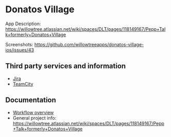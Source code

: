 # Donatos Village

App Description: https://willowtree.atlassian.net/wiki/spaces/DLT/pages/118149167/Pepp+Talk+formerly+Donatos+Village

Screenshots:
https://github.com/willowtreeapps/donatos-village-ios/issues/43

## Third party services and information

* [Jira](https://jira.willowtreeapps.com/projects/DV/issues)
* [TeamCity](https://builds.willowtreeapps.com/admin/editProject.html?projectId=PineBranch_LiveTeam_DonatosVillage_DonatosVillageIOS)

## Documentation

* [Workflow overview](./docs/workflow_overview.md)
* General project info: https://willowtree.atlassian.net/wiki/spaces/DLT/pages/118149167/Pepp+Talk+formerly+Donatos+Village
